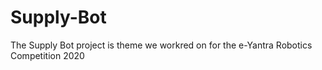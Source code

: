 # Supply-Bot
The Supply Bot project is theme we workred on for the e-Yantra Robotics Competition 2020
